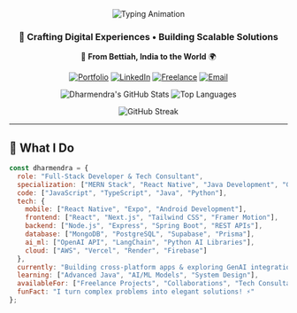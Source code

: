 <div align="center">

<!-- Animated Header -->
<img src="https://readme-typing-svg.herokuapp.com?font=Fira+Code&weight=600&size=30&duration=4000&pause=1000&color=00D4FF&center=true&vCenter=true&width=600&height=80&lines=👨‍💻+Hi,+I'm+Dharmendra+Pandit;🚀+Full-Stack+Developer;📱+React+Native+Expert;☕+Java+Developer;🤖+GenAI+Explorer;💼+Freelancer" alt="Typing Animation" />

### 🚀 **Crafting Digital Experiences • Building Scalable Solutions**  
📍 **From Bettiah, India to the World** 🌍

<!-- Social Badges -->
[![Portfolio](https://img.shields.io/badge/🚀_Portfolio-Visit%20Now-00D4FF?style=for-the-badge&logo=vercel&logoColor=white)](https://portfolio-v1-azure-xi.vercel.app/)
[![LinkedIn](https://img.shields.io/badge/💼_LinkedIn-Network%20With%20Me-blue?style=for-the-badge&logo=linkedin)](#)
[![Freelance](https://img.shields.io/badge/💻_Freelance-Hire%20Me-purple?style=for-the-badge&logo=freelancer)](mailto:dharmendra193728@gmail.com)
[![Email](https://img.shields.io/badge/📧_Email-Contact%20Me-red?style=for-the-badge&logo=gmail)](mailto:dharmendra193728@gmail.com)

<!-- Stats Cards - FIXED -->
<div align="center">
  
![Dharmendra's GitHub Stats](https://github-readme-stats.vercel.app/api?username=YOUR_USERNAME&show_icons=true&theme=tokyonight&hide_border=true)
![Top Languages](https://github-readme-stats.vercel.app/api/top-langs/?username=YOUR_USERNAME&layout=compact&theme=tokyonight&hide_border=true)

</div>

![GitHub Streak](https://streak-stats.demolab.com/?user=YOUR_USERNAME&theme=tokyonight&hide_border=true)

</div>

---

## 🎯 **What I Do**

```javascript
const dharmendra = {
  role: "Full-Stack Developer & Tech Consultant",
  specialization: ["MERN Stack", "React Native", "Java Development", "GenAI"],
  code: ["JavaScript", "TypeScript", "Java", "Python"],
  tech: {
    mobile: ["React Native", "Expo", "Android Development"],
    frontend: ["React", "Next.js", "Tailwind CSS", "Framer Motion"],
    backend: ["Node.js", "Express", "Spring Boot", "REST APIs"],
    database: ["MongoDB", "PostgreSQL", "Supabase", "Prisma"],
    ai_ml: ["OpenAI API", "LangChain", "Python AI Libraries"],
    cloud: ["AWS", "Vercel", "Render", "Firebase"]
  },
  currently: "Building cross-platform apps & exploring GenAI integration",
  learning: ["Advanced Java", "AI/ML Models", "System Design"],
  availableFor: ["Freelance Projects", "Collaborations", "Tech Consultancy"],
  funFact: "I turn complex problems into elegant solutions! ⚡"
};
